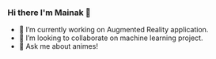
### Hi there I'm Mainak 👋

- 🔭 I’m currently working on Augmented Reality application.
- 👯 I’m looking to collaborate on machine learning project.
- 💬 Ask me about animes!

<!--
**mainak-ghosh/mainak-ghosh** is a ✨ _special_ ✨ repository because its `README.md` (this file) appears on your GitHub profile.
- ⚡ Fun fact: 
